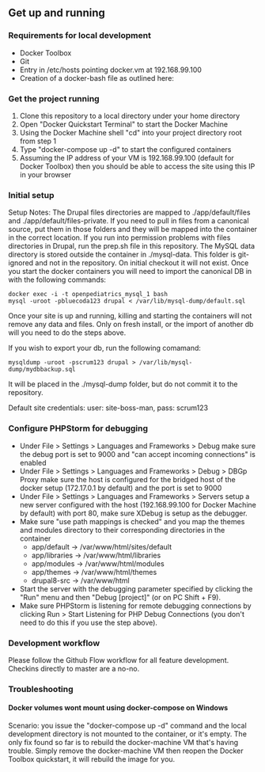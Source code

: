 ## Get up and running

### Requirements for local development

- Docker Toolbox
- Git
- Entry in /etc/hosts pointing docker.vm at 192.168.99.100
- Creation of a docker-bash file as outlined here:

### Get the project running

1. Clone this repository to a local directory under your home directory
2. Open "Docker Quickstart Terminal" to start the Docker Machine
3. Using the Docker Machine shell "cd" into your project directory root from step 1
4. Type "docker-compose up -d" to start the configured containers
5. Assuming the IP address of your VM is 192.168.99.100 (default for Docker Toolbox) then you should be able to access
the site using this IP in your browser

### Initial setup

Setup Notes:
The Drupal files directories are mapped to ./app/default/files and ./app/default/files-private. If you need to pull in
files from a canonical source, put them in those folders and they will be mapped into the container in the correct
location.
If you run into permission problems with files directories in Drupal, run the prep.sh file in this repository.
The MySQL data directory is stored outside the container in ./mysql-data. This folder is git-ignored and not in the
repository. On initial checkout it will not exist. Once you start the docker containers you will need to import the
canonical DB in with the following commands:

    docker exec -i -t openpediatrics_mysql_1 bash
    mysql -uroot -pbluecoda123 drupal < /var/lib/mysql-dump/default.sql

Once your site is up and running, killing and starting the containers will not remove any data and files. Only on fresh
install, or the import of another db will you need to do the steps above.

If you wish to export your db, run the following comamand:

    mysqldump -uroot -pscrum123 drupal > /var/lib/mysql-dump/mydbbackup.sql

It will be placed in the ./mysql-dump folder, but do not commit it to the repository.

Default site credentials: user: site-boss-man, pass: scrum123

### Configure PHPStorm for debugging

- Under File > Settings > Languages and Frameworks > Debug make sure the debug port is set to 9000 and "can accept
incoming connections" is enabled
- Under File > Settings > Languages and Frameworks > Debug > DBGp Proxy make sure the host is configured for the bridged
host of the docker setup (172.17.0.1 by default) and the port is set to 9000
- Under File > Settings > Languages and Frameworks > Servers setup a new server configured with the host (192.168.99.100
for Docker Machine by default) with port 80, make sure XDebug is setup as the debugger.
- Make sure "use path mappings is checked" and you map the themes and modules directory to their corresponding
directories in the container
    - app/default -> /var/www/html/sites/default
    - app/libraries -> /var/www/html/libraries
    - app/modules -> /var/www/html/modules
    - app/themes -> /var/www/html/themes
    - drupal8-src -> /var/www/html
- Start the server with the debugging parameter specified by clicking the "Run" menu and then "Debug [project]" (or on
PC Shift + F9).
- Make sure PHPStorm is listening for remote debugging connections by clicking Run > Start Listening for PHP Debug
Connections (you don't need to do this if you use the step above).

### Development workflow

Please follow the Github Flow workflow for all feature development. Checkins directly to master are a no-no.

### Troubleshooting

#### Docker volumes wont mount using docker-compose on Windows

Scenario: you issue the "docker-compose up -d" command and the local development directory is not mounted to the
container, or it's empty. The only fix found so far is to rebuild the docker-machine VM that's having trouble. Simply
remove the docker-machine VM then reopen the Docker Toolbox quickstart, it will rebuild the image for you.